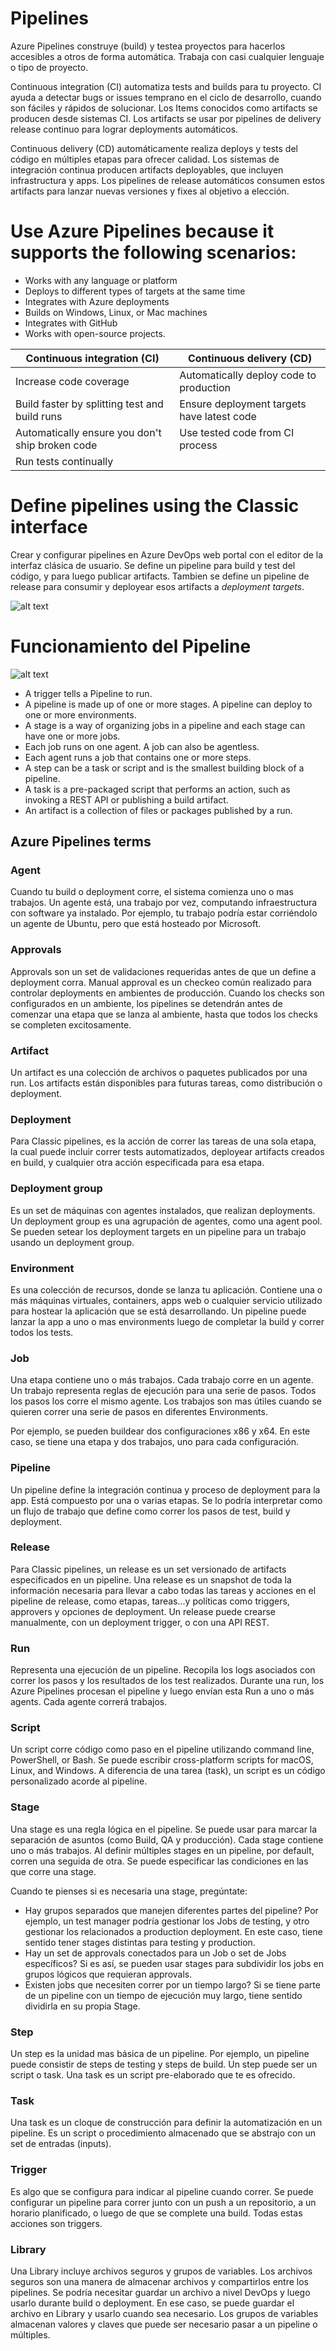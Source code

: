 # Pipelines
Azure Pipelines construye  (build) y testea proyectos para hacerlos accesibles a otros de forma automática.
Trabaja con casi cualquier lenguaje o tipo de proyecto.

Continuous integration (CI) automatiza tests and builds para tu proyecto. CI ayuda a detectar bugs or issues temprano en el ciclo de desarrollo, cuando son fáciles y rápidos de solucionar. Los Items conocidos como artifacts se producen desde sistemas CI. Los artifacts se usar por pipelines de delivery release continuo para lograr deployments automáticos.

Continuous delivery (CD) automáticamente realiza deploys y tests del código en múltiples etapas para ofrecer calidad. Los sistemas de integración continua producen artifacts deployables, que incluyen infrastructura y apps. Los pipelines de release automáticos consumen estos artifacts para lanzar nuevas versiones y fixes al objetivo a elección.

# Use Azure Pipelines because it supports the following scenarios:

* Works with any language or platform
* Deploys to different types of targets at the same time
* Integrates with Azure deployments
* Builds on Windows, Linux, or Mac machines
* Integrates with GitHub
* Works with open-source projects.

|Continuous integration (CI)|Continuous delivery (CD)|
|----|----|
|Increase code coverage|Automatically deploy code to production|
|Build faster by splitting test and build runs|Ensure deployment targets have latest code|
|Automatically ensure you don't ship broken code|Use tested code from CI process|
|Run tests continually||

# Define pipelines using the Classic interface

Crear y configurar pipelines en Azure DevOps web portal con el editor de la interfaz clásica de usuario. Se define un pipeline para build y test del código, y para luego publicar artifacts. Tambien se define un pipeline de release para consumir y deployear esos artifacts a *deployment targets*.

![alt text](https://docs.microsoft.com/en-us/azure/devops/pipelines/media/pipelines-image-designer.png?view=azure-devops)

# Funcionamiento del Pipeline

![alt text](https://docs.microsoft.com/en-us/azure/devops/pipelines/get-started/media/key-concepts-overview.svg?view=azure-devops)
- A trigger tells a Pipeline to run.
- A pipeline is made up of one or more stages. A pipeline can deploy to one or more environments.
- A stage is a way of organizing jobs in a pipeline and each stage can have one or more jobs.
- Each job runs on one agent. A job can also be agentless.
- Each agent runs a job that contains one or more steps.
- A step can be a task or script and is the smallest building block of a pipeline.
- A task is a pre-packaged script that performs an action, such as invoking a REST API or publishing a build artifact.
- An artifact is a collection of files or packages published by a run.

## Azure Pipelines terms

### Agent
Cuando tu build o deployment corre, el sistema comienza uno o mas trabajos. Un agente está, una trabajo por vez, computando infraestructura con software ya instalado. Por ejemplo, tu trabajo podría estar corriéndolo un agente de Ubuntu, pero que está hosteado por Microsoft.

### Approvals
Approvals son un set de validaciones requeridas antes de que un define a deployment corra. Manual approval es un checkeo común realizado para controlar deployments en ambientes de producción. Cuando los checks son configurados en un ambiente, los pipelines se detendrán antes de comenzar una etapa que se lanza al ambiente, hasta que todos los checks se completen excitosamente.

### Artifact
Un artifact es una colección de archivos o paquetes publicados por una run. Los artifacts están disponibles para futuras tareas, como distribución o deployment.

### Deployment
Para Classic pipelines, es la acción de correr las tareas de una sola etapa, la cual puede incluir correr tests automatizados, deployear artifacts creados en build, y cualquier otra acción especificada para esa etapa.

### Deployment group
Es un set de máquinas con agentes instalados, que realizan deployments. Un deployment group es una agrupación de agentes, como una agent pool. Se pueden setear los deployment targets en un pipeline para un trabajo usando un deployment group.

### Environment
Es una colección de recursos, donde se lanza tu aplicación. Contiene una o más máquinas virtuales, containers, apps web o cualquier servicio utilizado para hostear la aplicación que se está desarrollando. Un pipeline puede lanzar la app a uno o mas environments luego de completar la build y correr todos los tests.

### Job
Una etapa contiene uno o más trabajos. Cada trabajo corre en un agente. Un trabajo representa reglas de ejecución para una serie de pasos. Todos los pasos los corre el mismo agente. Los trabajos son mas útiles cuando se quieren correr una serie de pasos en diferentes Environments. 

Por ejemplo, se pueden buildear dos configuraciones x86 y x64. En este caso, se tiene una etapa y dos trabajos, uno para cada configuración.

### Pipeline
Un pipeline define la integración continua y proceso de deployment para la app. Está compuesto por una o varias etapas. Se lo podría interpretar como un flujo de trabajo que define como correr los pasos de test, build y deployment.

### Release
Para Classic pipelines, un release es un set versionado de artifacts especificados en un pipeline. Una release es un snapshot de toda la información necesaria para llevar a cabo todas las tareas y acciones en el pipeline de release, como etapas, tareas...y políticas como triggers, approvers y opciones de deployment.
Un release puede crearse manualmente, con un deployment trigger, o con una API REST.

### Run
Representa una ejecución de un pipeline. Recopila los logs asociados con correr los pasos y los resultados de los test realizados. Durante una run, los Azure Pipelines procesan el pipeline y luego envían esta Run a uno o más agents. Cada agente correrá trabajos.

### Script
Un script corre código como paso en el pipeline utilizando command line, PowerShell, or Bash. Se puede escribir cross-platform scripts for macOS, Linux, and Windows. A diferencia de una tarea (task), un script es un código personalizado acorde al pipeline.

### Stage
Una stage es una regla lógica en el pipeline. Se puede usar para marcar la separación de asuntos (como Build, QA y producción). Cada stage contiene uno o más trabajos. Al definir múltiples stages en un pipeline, por default, corren una seguida de otra. Se puede especificar las condiciones en las que corre una stage. 

Cuando te pienses si es necesaria una stage, pregúntate:

* Hay grupos separados que manejen diferentes partes del pipeline? Por ejemplo, un test manager podría gestionar los Jobs de testing, y otro gestionar los relacionados a production deployment. En este caso, tiene sentido tener stages distintas para testing y production.
* Hay un set de approvals conectados para un Job o set de Jobs específicos?  Si es así, se pueden usar stages para subdividir los jobs en grupos lógicos que requieran approvals.
* Existen jobs que necesiten correr por un tiempo largo? Si se tiene parte de un pipeline con un tiempo de ejecución muy largo, tiene sentido dividirla en su propia Stage.

### Step
Un step es la unidad mas básica de un pipeline. Por ejemplo, un pipeline puede consistir de steps de testing y steps de build. Un step puede ser un script o task. Una task es un script pre-elaborado que te es ofrecido.

### Task
Una task es un cloque de construcción para definir la automatización en un pipeline. Es un script o procedimiento almacenado que se abstrajo con un set de entradas (inputs).

### Trigger
Es algo que se configura para indicar al pipeline cuando correr. Se puede configurar un pipeline para correr junto con un push a un repositorio, a un horario planificado, o luego de que se complete una build. Todas estas acciones son triggers.

### Library
Una Library incluye archivos seguros y grupos de variables. Los archivos seguros son una manera de almacenar archivos y compartirlos entre los pipelines. Se podría necesitar guardar un archivo a nivel DevOps y luego usarlo durante build o deployment. En ese caso, se puede guardar el archivo en Library y usarlo cuando sea necesario. Los grupos de variables almacenan valores y claves que puede ser necesario pasar a un pipeline o múltiples.


